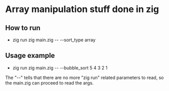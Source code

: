 # Array manipulation stuff done in zig

## How to run
- zig run zig main.zig -- --sort_type array

## Usage example
- zig run zig main.zig -- --bubble_sort 5 4 3 2 1

The "--" tells that there are no more "zig run" related parameters to read, so the main.zig can proceed to read the args.
